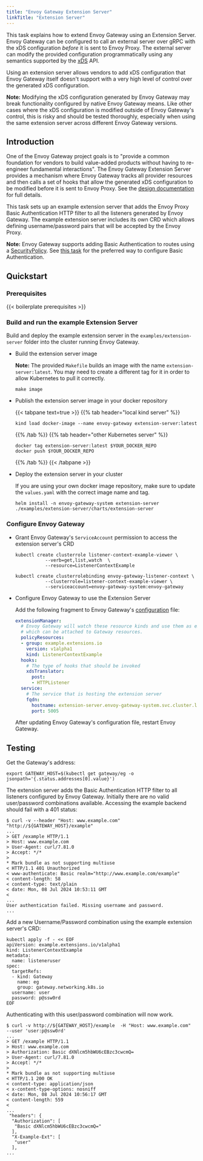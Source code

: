 ```yaml
---
title: "Envoy Gateway Extension Server"
linkTitle: "Extension Server"
---
```


This task explains how to extend Envoy Gateway using an Extension Server. Envoy Gateway
can be configured to call an external server over gRPC with the xDS configuration _before_ 
it is sent to Envoy Proxy. The external server can modify the provided configuration 
programmatically using any semantics supported by the [xDS][] API.

Using an extension server allows vendors to add xDS configuration that Envoy Gateway itself
doesn't support with a very high level of control over the generated xDS configuration.

**Note:** Modifying the xDS configuration generated by Envoy Gateway may break functionality
configured by native Envoy Gateway means. Like other cases where the xDS configuration
is modified outside of Envoy Gateway's control, this is risky and should be tested thoroughly,
especially when using the same extension server across different Envoy Gateway versions.

## Introduction

One of the Envoy Gateway project goals is to "provide a common foundation for vendors to 
build value-added products without having to re-engineer fundamental interactions". The
Envoy Gateway Extension Server provides a mechanism where Envoy Gateway tracks all provider
resources and then calls a set of hooks that allow the generated xDS configuration to be
modified before it is sent to Envoy Proxy. See the [design documentation][] for full details.

This task sets up an example extension server that adds the Envoy Proxy Basic Authentication
HTTP filter to all the listeners generated by Envoy Gateway. The example extension server 
includes its own CRD which allows defining username/password pairs that will be accepted by
the Envoy Proxy. 

**Note:** Envoy Gateway supports adding Basic Authentication to routes using a [SecurityPolicy][].
See [this task](../security/basic-auth) for the preferred way to configure Basic 
Authentication.


## Quickstart

### Prerequisites

{{< boilerplate prerequisites >}}

### Build and run the example Extension Server

Build and deploy the example extension server in the `examples/extension-server` folder into the cluster 
running Envoy Gateway.

* Build the extension server image

  **Note:** The provided `Makefile` builds an image with the name `extension-server:latest`. You may need to create
a different tag for it in order to allow Kubernetes to pull it correctly.

  ```shell
  make image
  ```

* Publish the extension server image in your docker repository

  {{< tabpane text=true >}}
  {{% tab header="local kind server" %}}

  ```shell
  kind load docker-image --name envoy-gateway extension-server:latest
  ```

  {{% /tab %}}
  {{% tab header="other Kubernetes server" %}}

  ```shell
  docker tag extension-server:latest $YOUR_DOCKER_REPO
  docker push $YOUR_DOCKER_REPO
  ```

  {{% /tab %}}
  {{< /tabpane >}}

* Deploy the extension server in your cluster

  If you are using your own docker image repository, make sure to update the `values.yaml` with the correct
image name and tag.

  ```shell
  helm install -n envoy-gateway-system extension-server ./examples/extension-server/charts/extension-server
  ```

### Configure Envoy Gateway

* Grant Envoy Gateway's `ServiceAccount` permission to access the extension server's CRD

  ```shell
  kubectl create clusterrole listener-context-example-viewer \
             --verb=get,list,watch  \
             --resource=ListenerContextExample

  kubectl create clusterrolebinding envoy-gateway-listener-context \
             --clusterrole=listener-context-example-viewer \
             --serviceaccount=envoy-gateway-system:envoy-gateway
  ```

* Configure Envoy Gateway to use the Extension Server

  Add the following fragment to Envoy Gateway's [configuration][] file:

  ```yaml
  extensionManager:
    # Envoy Gateway will watch these resource kinds and use them as extension policies
    # which can be attached to Gateway resources.
    policyResources:
    - group: example.extensions.io
      version: v1alpha1
      kind: ListenerContextExample
    hooks:
      # The type of hooks that should be invoked
      xdsTranslator:
        post:
        - HTTPListener
    service:
      # The service that is hosting the extension server
      fqdn: 
        hostname: extension-server.envoy-gateway-system.svc.cluster.local
        port: 5005
  ```

  After updating Envoy Gateway's configuration file, restart Envoy Gateway.

## Testing

Get the Gateway's address:

```shell
export GATEWAY_HOST=$(kubectl get gateway/eg -o jsonpath='{.status.addresses[0].value}')
```

The extension server adds the Basic Authentication HTTP filter to all listeners configured by 
Envoy Gateway. Initially there are no valid user/password combinations available. Accessing the
example backend should fail with a 401 status:

```console
$ curl -v --header "Host: www.example.com" "http://${GATEWAY_HOST}/example"
...
> GET /example HTTP/1.1
> Host: www.example.com
> User-Agent: curl/7.81.0
> Accept: */*
> 
* Mark bundle as not supporting multiuse
< HTTP/1.1 401 Unauthorized
< www-authenticate: Basic realm="http://www.example.com/example"
< content-length: 58
< content-type: text/plain
< date: Mon, 08 Jul 2024 10:53:11 GMT
< 
...
User authentication failed. Missing username and password.
...
```

Add a new Username/Password combination using the example extension server's CRD:

```shell
kubectl apply -f - << EOF 
apiVersion: example.extensions.io/v1alpha1
kind: ListenerContextExample
metadata:
  name: listeneruser
spec:
  targetRefs:
  - kind: Gateway
    name: eg
    group: gateway.networking.k8s.io
  username: user
  password: p@ssw0rd
EOF
```

Authenticating with this user/password combination will now work.

```console
$ curl -v http://${GATEWAY_HOST}/example  -H "Host: www.example.com"   --user 'user:p@ssw0rd'
...
> GET /example HTTP/1.1
> Host: www.example.com
> Authorization: Basic dXNlcm5hbWU6cEBzc3cwcmQ=
> User-Agent: curl/7.81.0
> Accept: */*
> 
* Mark bundle as not supporting multiuse
< HTTP/1.1 200 OK
< content-type: application/json
< x-content-type-options: nosniff
< date: Mon, 08 Jul 2024 10:56:17 GMT
< content-length: 559
< 
...
 "headers": {
  "Authorization": [
   "Basic dXNlcm5hbWU6cEBzc3cwcmQ="
  ],
  "X-Example-Ext": [
   "user"
  ],
...
```


[xDS]: https://www.envoyproxy.io/docs/envoy/latest/intro/arch_overview/operations/dynamic_configuration
[design documentation]: /contributions/design/extending-envoy-gateway
[SecurityPolicy]: /latest/api/extension_types/#securitypolicy
[configuration]: /latest/api/extension_types/#extensionmanager
